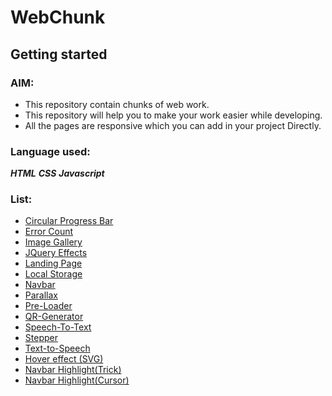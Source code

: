 # WebChunk 

## Getting started

### AIM:
- This repository contain chunks of web work.
- This repository will help you to make your work easier while developing.
- All the pages are responsive which you can add in your project Directly.

### Language used:
***HTML***
***CSS***
***Javascript***

### List:
- <a href="Circular Progress Bar">Circular Progress Bar</a>
- <a href="Error Count">Error Count</a>
- <a href="IMAGE GALLERY">Image Gallery</a>
- <a href="Jquery Effects">JQuery Effects</a>
- <a href="Landing Page">Landing Page</a>
- <a href="Local Storage">Local Storage</a>
- <a href="Navbar">Navbar</a>
- <a href="Parallax">Parallax</a>
- <a href="Pre-Loader">Pre-Loader</a>
- <a href="QR-Generator">QR-Generator</a>
- <a href="Speech-To-Text">Speech-To-Text</a>
- <a href="Stepper">Stepper</a>
- <a href="Text-to-Speech">Text-to-Speech</a>
- <a href="Hover effect (SVG)">Hover effect (SVG)</a>
- <a href="Navbar Highlight(Trick)">Navbar Highlight(Trick)</a>
- <a href="Navbar Highlight(Cursor)">Navbar Highlight(Cursor)</a>



